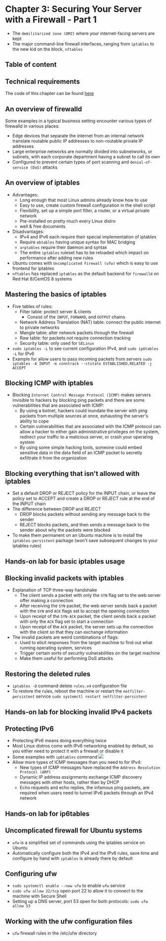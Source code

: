 # Chapter 3: Securing Your Server with a Firewall - Part 1

 - The `demilitarized zone (DMZ)` where your internet-facing servers are kept
 - The major command-line firewall interfaces, ranging from `iptables` to the new kid on the block, `nftables`

## Table of content

## Technical requirements

The code of this chapter can be found [here](https://github.com/PacktPublishing/Mastering-Linux-Security-and-Hardening-Second-Edition)

## An overview of firewalld

Some examples in a typical business setting encounter various types of firewalld in various places:
 - Edge devices that separate the internet from an internal network translate routable public IP addresses to non-routable private IP addresses
 - Large enterprise networks are normally divided into subnetworks, or subnets, with each corporate department having a subnet to call its own
 - Configured to prevent certain types of port scanning and `denial-of-service (DoS)` attacks

## An overview of iptables

 - Advantages:
     - Long enough that most Linux admins already know how to use
     - Easy to use, create custom firewall configuration in the shell script
     - Flexibility, set up a simple port filter, a router, or a virtual private network
     - Pre-installed on pretty much every Linux distro
     - well & free documents
 - Disadvantages:
     - IPv4 and IPv6 each require their special implementation of iptables
     - Require `ebtables` having unique syntax for MAC bridging
     - `arptables` require their daemon and syntax
     - The entire `iptables` ruleset has to be reloaded which impact on performance after adding new rules
 - Ubuntu comes with `Uncomplicated Firewall (ufw)` which is easy to use frontend for iptables
 - `nftables` has replaced `iptables` as the default backend for `firewalld` on Red Hat 8/CentOS 8 systems

## Mastering the basics of iptables

 - Five tables of rules:
     - Filter table: protect server & clients
         - Consist of the `INPUT`, `FORWARD`, and `OUTPUT` chains 
     - Network Address Translation (NAT) table: connect the public internet to private networks
     - Mangle table: alter network packets through the firewall
     - Raw table: for packets not require connection tracking
     - Security table: only used for `SELinux`
 - `sudo iptables -L` to see current configuration IPv4, and `sudo ip6tables -L` for IPv6
 - Example for allow users to pass incoming packets from servers `sudo iptables -A INPUT -m conntrack --ctstate ESTABLISHED,RELATED -j ACCEPT`

## Blocking ICMP with iptables

 - Blocking `Internet Control Message Protocol (ICMP)` makes servers invisible to hackers by blocking ping packets and there are some vulnerabilities that are associated with ICMP:
     - By using a botnet, hackers could inundate the server with ping packets from multiple sources at once, exhausting the server's ability to cope
     - Certain vulnerabilities that are associated with the ICMP protocol can allow a hacker to either gain administrative privileges on the system, redirect your traffic to a malicious server, or crash your operating system 
     - By using some simple hacking tools, someone could embed sensitive data in the data field of an ICMP packet to secretly exfiltrate it from the organization

## Blocking everything that isn't allowed with iptables

 - Set a default DROP or REJECT policy for the INPUT chain, or leave the policy set to ACCEPT and create a DROP or REJECT rule at the end of the INPUT chain
 - The difference between DROP and REJECT
     - DROP blocks packets without sending any message back to the sender
     - REJECT blocks packets, and then sends a message back to the sender about why the packets were blocked
 - To make them permanent on an Ubuntu machine is to install the `iptables-persistent` package (won't save subsequent changes to your iptables rules)

## Hands-on lab for basic iptables usage

## Blocking invalid packets with iptables

 - Explanation of TCP three-way handshake
     - The client sends a packet with only the `SYN` flag set to the web server offer making a connection
     - After receiving the `SYN` packet, the web server sends back a packet with the `SYN` and `ACK` flags set to accept the opening connection 
     - Upon receipt of the `SYN-ACK` packet, the client sends back a packet with only the `ACK` flag set to start a connection
     - Upon receipt of the `ACK` packet, the server sets up the connection with the client so that they can exchange information
 - The invalid packets are weird combinations of flags:
     - Used to elicit responses from the target machine to find out what running operating system, services
     - Trigger certain sorts of security vulnerabilities on the target machine 
     - Make them useful for performing DoS attacks

## Restoring the deleted rules

 - `iptables -D` command delete `rules.v4` configuration file
 - To restore the rules, reboot the machine or restart the `netfilter-persistent` service `sudo systemctl restart netfilter-persistent`

## Hands-on lab for blocking invalid IPv4 packets

## Protecting IPv6

 - Protecting IPv6 means doing everything twice
 - Most Linux distros come with IPv6 networking enabled by default, so you either need to protect it with a firewall or disable it 
 - Some examples with `ip6tables` command
 ![](https://i.ibb.co/7kfsR5T/Screenshot-2023-03-02-135303.png)
 - Allow more types of ICMP messages than you need to for IPv4:
     - New types of ICMP messages have replaced the `Address Resolution Protocol (ARP)`
     - Dynamic IP address assignments exchange ICMP discovery messages with other hosts, rather than by DHCP
     - Echo requests and echo replies, the infamous ping packets, are required when users need to tunnel IPv6 packets through an IPv4 network

## Hands-on lab for ip6tables

## Uncomplicated firewall for Ubuntu systems

 - `ufw` is a simplified set of commands using the iptables service on Ubuntu
 - Automatically configure both
the IPv4 and the IPv6 rules, save time and configure by hand with `iptables` is already there by default
 
## Configuring ufw

 - `sudo systemctl enable --now ufw` to enable `ufw` service
 - `sudo ufw allow 22/tcp` open port 22 to allow it to connect to the machine with Secure Shell
 - Setting up a DNS server, port 53 open for both protocols: `sudo ufw allow 53`

## Working with the ufw configuration files

 - `ufw` firewall rules in the /etc/ufw directory



